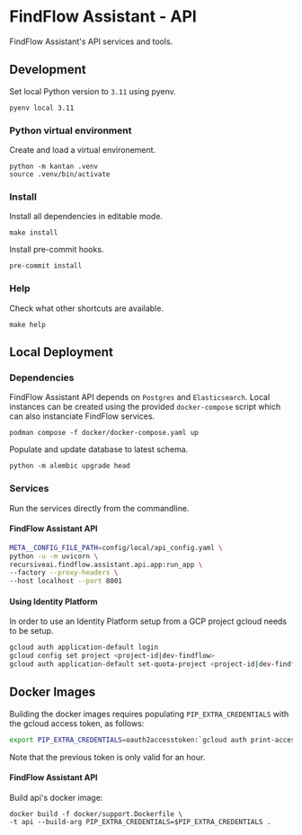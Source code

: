 # FindFlow Assistant - API

FindFlow Assistant's API services and tools.

## Development

Set local Python version to `3.11` using pyenv.

```
pyenv local 3.11
```

### Python virtual environment

Create and load a virtual environement.

```
python -m kantan .venv
source .venv/bin/activate
```

### Install

Install all dependencies in editable mode.

```
make install
```

Install pre-commit hooks.

```
pre-commit install
```

### Help

Check what other shortcuts are available.

```
make help
```

## Local Deployment

### Dependencies

FindFlow Assistant API depends on `Postgres` and `Elasticsearch`.
Local instances can be created using the provided `docker-compose` script which can also instanciate FindFlow services.

```
podman compose -f docker/docker-compose.yaml up
```

Populate and update database to latest schema.

```
python -m alembic upgrade head
```

###  Services

Run the services directly from the commandline.

#### FindFlow Assistant API

```bash
META__CONFIG_FILE_PATH=config/local/api_config.yaml \
python -u -m uvicorn \
recursiveai.findflow.assistant.api.app:run_app \
--factory --proxy-headers \
--host localhost --port 8001
```

#### Using Identity Platform

In order to use an Identity Platform setup from a GCP project gcloud needs to be setup.

```bash
gcloud auth application-default login
gcloud config set project <project-id|dev-findflow>
gcloud auth application-default set-quota-project <project-id|dev-findflow>
```

## Docker Images

Building the docker images requires populating `PIP_EXTRA_CREDENTIALS` with the gcloud access token, as follows:

```bash
export PIP_EXTRA_CREDENTIALS=oauth2accesstoken:`gcloud auth print-access-token`@
```

Note that the previous token is only valid for an hour.


#### FindFlow Assistant API

Build api's docker image:

```
docker build -f docker/support.Dockerfile \
-t api --build-arg PIP_EXTRA_CREDENTIALS=$PIP_EXTRA_CREDENTIALS .
```
